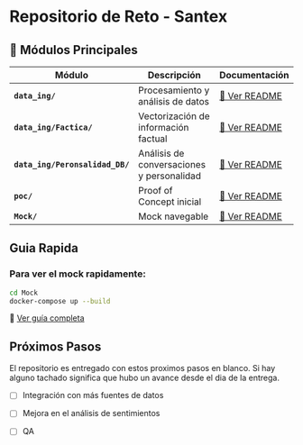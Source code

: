# Repositorio de Reto - Santex



## 📁 Módulos Principales

| Módulo | Descripción | Documentación |
|--------|-------------|---------------|
| **`data_ing/`** | Procesamiento y análisis de datos | [📖 Ver README](data_ing/README.md) |
| **`data_ing/Factica/`** | Vectorización de información factual | [📖 Ver README](data_ing/Factica/README.md) |
| **`data_ing/Peronsalidad_DB/`** | Análisis de conversaciones y personalidad | [📖 Ver README](data_ing/Peronsalidad_DB/README.md) |
| **`poc/`** | Proof of Concept inicial | [📖 Ver README](poc/README.md) |
| **`Mock/`** | Mock navegable | [📖 Ver README](Mock/README.md) |


## Guia Rapida

### Para ver el mock rapidamente:
```bash
cd Mock
docker-compose up --build
```
📖 [Ver guía completa](Mock/README_INSTRUCTIVO.md)



## Próximos Pasos
El repositorio es entregado con estos proximos pasos en blanco. Si hay alguno tachado significa que hubo un avance desde el dia de la entrega.

- [ ] Integración con más fuentes de datos
- [ ] Mejora en el análisis de sentimientos
- [ ] QA

